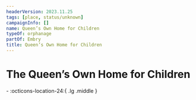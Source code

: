 ```yaml
---
headerVersion: 2023.11.25
tags: [place, status/unknown]
campaignInfo: []
name: Queen’s Own Home for Children
typeOf: orphanage
partOf: Embry
title: Queen’s Own Home for Children
---
```

# The Queen’s Own Home for Children
<div class="grid cards ext-narrow-margin ext-one-column" markdown>
-    :octicons-location-24:{ .lg .middle }   
</div>




